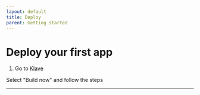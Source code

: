 ```yaml
---
layout: default
title: Deploy
parent: Getting started
---
```


# Deploy your first app

1. Go to [Klave](https://klave.network/)

Select "Build now" and follow the steps

---
